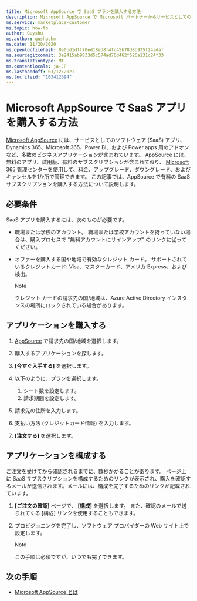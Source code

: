 ```yaml
---
title: Microsoft AppSource で SaaS プランを購入する方法
description: Microsoft AppSource で Microsoft パートナーからサービスとしてのソフトウェア (SaaS) アプリを購入する方法について説明します。
ms.service: marketplace-customer
ms.topic: how-to
author: Guyshu
ms.author: gushuchm
ms.date: 11/20/2020
ms.openlocfilehash: 0a0bd1dff70ed18ed8f4fc45b78d8b935f24adaf
ms.sourcegitcommit: 3a2415ab9833d5c574ad76d462f526a131c24f33
ms.translationtype: MT
ms.contentlocale: ja-JP
ms.lasthandoff: 03/12/2021
ms.locfileid: "103412694"
---
```

# <a name="how-to-purchase-saas-apps-on-microsoft-appsource"></a>Microsoft AppSource で SaaS アプリを購入する方法

[Microsoft AppSource](https://appsource.microsoft.com/) には、サービスとしてのソフトウェア (SaaS) アプリ、Dynamics 365、Microsoft 365、Power BI、および Power apps 用のアドオンなど、多数のビジネスアプリケーションが含まれています。 AppSource には、無料のアプリ、試用版、有料のサブスクリプションが含まれており、 [Microsoft 365 管理センター](/microsoft-365/admin/admin-overview/about-the-admin-center)を使用して、料金、アップグレード、ダウングレード、およびキャンセルを1か所で管理できます。 この記事では、AppSource で有料の SaaS サブスクリプションを購入する方法について説明します。

## <a name="requirements"></a>必要条件

SaaS アプリを購入するには、次のものが必要です。

- 職場または学校のアカウント。 職場または学校アカウントを持っていない場合は、購入プロセスで "無料アカウントにサインアップ" のリンクに従ってください。

- オファーを購入する国や地域で有効なクレジット カード。 サポートされているクレジットカード: Visa、マスターカード、アメリカ Express、および検出。

    > [!Note]
    > クレジット カードの請求先の国/地域は、Azure Active Directory インスタンスの場所にロックされている場合があります。

## <a name="purchase-the-application"></a>アプリケーションを購入する

1. [AppSource](https://appsource.microsoft.com/) で請求先の国/地域を選択します。
1. 購入するアプリケーションを探します。
1. **[今すぐ入手する]** を選択します。
1. 以下のように、プランを選択します。

    1. シート数を設定します。
    1. 請求期間を設定します。
    
1. 請求先の住所を入力します。
1. 支払い方法 (クレジットカード情報) を入力します。    
1. **[注文する]** を選択します。

## <a name="configure-the-application"></a>アプリケーションを構成する

ご注文を受けてから確認されるまでに、数秒かかることがあります。 ページ上に SaaS サブスクリプションを構成するためのリンクが表示され、購入を確認するメー​​ルが送信されます。メールには、構成を完了するためのリンクが記載されています。

1. **[ご注文の確認]** ページで、 **[構成]** を選択します。 また、確認のメールで送られてくる [構成] リンクを使用することもできます。
1. プロビジョニングを完了し、ソフトウェア プロバイダーの Web サイト上で設定します。

    > [!Note]
    > この手順は必須ですが、いつでも完了できます。

## <a name="next-steps"></a>次の手順

- [Microsoft AppSource とは](appsource-overview.md)
